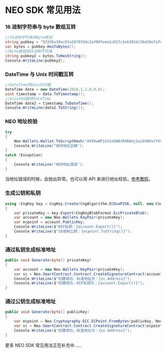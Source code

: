# NEO SDK 常见用法

### 16 进制字符串与 byte 数组互转

```c#
//16进制字符串转Byte数组
string pubkey = "03335e39ec91a16797ddc2af00feee1cb57c2e6382dc5ba59efa7d65302e4b5a33";
var bytes = pubkey.HexToBytes();
//Byte数组转16进制字符串
string pubkey2 = bytes.ToHexString();
Console.WriteLine(pubkey2);
```

### DateTime 与 Unix 时间戳互转

```c#
//DateTime转Unix时间戳
DateTime date = new DateTime(2018,1,1,0,0,0);
uint timestamp = date.ToTimestamp();
//Unix时间戳转DateTime
DateTime date2 = timestamp.ToDateTime();
Console.WriteLine(date2.ToString());
```

### NEO 地址校验

```c#
try
{
    Neo.Wallets.Wallet.ToScriptHash("AV9XwWP1VX1oQWBJR4BAHjSai6VW5vCYVS ");
    Console.WriteLine("NEO地址正确");
}
catch (Exception)
{
    Console.WriteLine("NEO地址错误");
}
```

当地址错误的时候，会抛出异常。也可以用 API 来进行地址校验，[参考教程](../node/api/validateaddress.md)。

### 生成公钥和私钥

```c#
using (CngKey key = CngKey.Create(CngAlgorithm.ECDsaP256, null, new CngKeyCreationParameters { ExportPolicy = CngExportPolicies.AllowPlaintextArchiving }))
{
    var privateKey = key.Export(CngKeyBlobFormat.EccPrivateBlob);
    var account = new Neo.Wallets.KeyPair(privateKey);
    var ecpoint = account.PublicKey;
    Console.WriteLine($"WIF私钥：{account.Export()}");
    Console.WriteLine($"16进制公钥：{ecpoint.ToString()}");
}
```

### 通过私钥生成标准地址

```c#
public void Generate(byte[] privateKey)
{
    var account = new Neo.Wallets.KeyPair(privateKey);
    var sc = Neo.SmartContract.Contract.CreateSignatureContract(account.PublicKey);
    Console.WriteLine($"创建成功，标准地址为：{sc.Address}");
    Console.WriteLine($"创建成功，WIF私钥为：{account.Export()}");
}
```

### 通过公钥生成标准地址

```c#
public void Generate(byte[] publicKey)
{
    var ecpoint = Neo.Cryptography.ECC.ECPoint.FromBytes(publicKey, Neo.Cryptography.ECC.ECCurve.Secp256r1);
    var sc = Neo.SmartContract.Contract.CreateSignatureContract(ecpoint);
    Console.WriteLine($"创建成功，标准地址为：{sc.Address}");
}
```



更多 NEO SDK 常见用法正在补充中……
